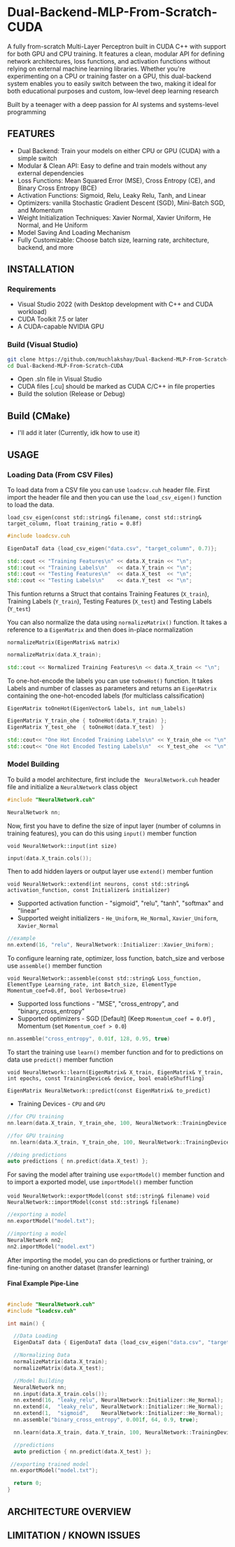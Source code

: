 # Dual-Backend-MLP-From-Scratch-CUDA
A fully from-scratch Multi-Layer Perceptron built in CUDA C++ with support for both GPU and CPU training.
It features a clean, modular API for defining network architectures, loss functions, and activation functions without relying on external machine learning libraries. Whether you're experimenting on a CPU or training faster on a GPU, this dual-backend system enables you to easily switch between the two, making it ideal for both educational purposes and custom, low-level deep learning research

Built by a teenager with a deep passion for AI systems and systems-level programming

## FEATURES
- Dual Backend: Train your models on either CPU or GPU (CUDA) with a simple switch
- Modular & Clean API: Easy to define and train models without any external dependencies
- Loss Functions: Mean Squared Error (MSE), Cross Entropy (CE), and Binary Cross Entropy (BCE)
- Activation Functions: Sigmoid, Relu, Leaky Relu, Tanh, and Linear
- Optimizers: vanilla Stochastic Gradient Descent (SGD), Mini-Batch SGD, and Momentum
- Weight Initialization Techniques: Xavier Normal, Xavier Uniform, He Normal, and He Uniform 
- Model Saving And Loading Mechanism
- Fully Customizable: Choose batch size, learning rate, architecture, backend, and more

## INSTALLATION
### Requirements
- Visual Studio 2022 (with Desktop development with C++ and CUDA workload)
- CUDA Toolkit 7.5 or later
- A CUDA-capable NVIDIA GPU

### Build (Visual Studio)

```bash
git clone https://github.com/muchlakshay/Dual-Backend-MLP-From-Scratch-CUDA.git
cd Dual-Backend-MLP-From-Scratch-CUDA
```
- Open .sln file in Visual Studio
- CUDA files [.cu] should be marked as CUDA C/C++ in file properties
- Build the solution (Release or Debug)

## Build (CMake)

- I'll add it later (Currently, idk how to use it)

## USAGE

### Loading Data (From CSV Files)

To load data from a CSV file you can use ```loadcsv.cuh``` header file. First import the header file and then you can use the ```load_csv_eigen()``` function to load the data.

```load_csv_eigen(const std::string& filename, const std::string& target_column, float training_ratio = 0.8f)```

```cpp
#include loadcsv.cuh

EigenDataT data {load_csv_eigen("data.csv", "target_column", 0.7)};

std::cout << "Training Features\n" << data.X_train << "\n";
std::cout << "Training Labels\n"   << data.Y_train << "\n";
std::cout << "Testing Features\n"  << data.X_test  << "\n";
std::cout << "Testing Labels\n"    << data.Y_test  << "\n";

```

This funtion returns a Struct that contains Training Features (```X_train```), Training Labels (```Y_train```), Testing Features (```X_test```) and Testing Labels (```Y_test```)

You can also normalize the data using ```normalizeMatrix()``` function. It takes a reference to a ```EigenMatrix``` and then does in-place normalization

``` normalizeMatrix(EigenMatrix& matrix) ```

```cpp
normalizeMatrix(data.X_train);

std::cout << Normalized Training Features\n << data.X_train << "\n";
```
To one-hot-encode the labels you can use ```toOneHot()``` function. It takes Labels and number of classes as parameters and returns an ```EigenMatrix``` containing the one-hot-encoded labels (for multiclass calssification)

``` EigenMatrix toOneHot(EigenVector& labels, int num_labels) ```

```cpp
EigenMatrix Y_train_ohe { toOneHot(data.Y_train) };
EigenMatrix Y_test_ohe  { toOneHot(data.Y_test)  } 

std::cout<< "One Hot Encoded Training Labels\n" << Y_train_ohe << "\n";
std::cout<< "One Hot Encoded Testing Labels\n"  << Y_test_ohe  << "\n";

```

### Model Building 

To build a model architecture, first include the ``` NeuralNetwork.cuh``` header file and initialize a ```NeuralNetwork``` class object 

```cpp
#include "NeuralNetwork.cuh"

NeuralNetwork nn;
```

Now, first you have to define the size of input layer (number of columns in training features), you can do this using ```input()``` member function

``` void NeuralNetwork::input(int size) ```

```cpp
input(data.X_train.cols());
```
Then to add hidden layers or output layer use ```extend()``` member funtion

``` void NeuralNetwork::extend(int neurons, const std::string& activation_function, const Initializer& initializer) ```

- Supported activation function - "sigmoid", "relu", "tanh", "softmax" and "linear"
- Supported weight initializers - ```He_Uniform```, ```He_Normal```, ```Xavier_Uniform```, ```Xavier_Normal```

```cpp
//example
nn.extend(16, "relu", NeuralNetwork::Initializer::Xavier_Uniform);
```
To configure learning rate, optimizer, loss function, batch_size and verbose use ```assemble()``` member function

```void NeuralNetwork::assemble(const std::string& Loss_function, ElementType Learning_rate, int Batch_size, ElementType Momentum_coef=0.0f, bool Verbose=true)```

- Supported loss functions - "MSE", "cross_entropy", and "binary_cross_entropy"
- Supported optimizers - SGD [Default] (Keep ```Momentum_coef = 0.0f```) , Momentum (set ```Momentum_coef > 0.0```)

```cpp
nn.assemble("cross_entropy", 0.01f, 128, 0.95, true)
```

To start the training use ```learn()``` member function and for to predictions on data use ``` predict() ``` member function 

``` void NeuralNetwork::learn(EigenMatrix& X_train, EigenMatrix& Y_train, int epochs, const TrainingDevice& device, bool enableShuffling) ```

``` EigenMatrix NeuralNetwork::predict(const EigenMatrix& to_predict) ```

- Training Devices - ```CPU``` and ```GPU```

```cpp
//for CPU training
nn.learn(data.X_train, Y_train_ohe, 100, NeuralNetwork::TrainingDevice::CPU, false);

//for GPU training
 nn.learn(data.X_train, Y_train_ohe, 100, NeuralNetwork::TrainingDevice::GPU, false);

//doing predictions
auto predictions { nn.predict(data.X_test) };

```

For saving the model after training use ``` exportModel() ``` member function and to import a exported model, use ``` importModel() ``` member function 

``` void NeuralNetwork::exportModel(const std::string& filename) ```
``` void NeuralNetwork::importModel(const std::string& filename) ```

```cpp
//exporting a model
nn.exportModel("model.txt");

//importing a model
NeuralNetwork nn2;
nn2.importModel("model.ext")
```
After importing the model, you can do predictions or further training, or fine-tuning on another dataset (transfer learning)

#### Final Example Pipe-Line

```cpp

#include "NeuralNetwork.cuh"
#include "loadcsv.cuh"

int main() {

  //Data Loading
  EigenDataT data { EigenDataT data {load_csv_eigen("data.csv", "target_column", 0.8)}; };

  //Normalizing Data
  normalizeMatrix(data.X_train);
  normalizeMatrix(data.X_test);

  //Model Building
  NeuralNetwork nn;
  nn.input(data.X_train.cols());
  nn.extend(16, "leaky_relu", NeuralNetwork::Initializer::He_Normal);
  nn.extend(4,  "leaky_relu", NeuralNetwork::Initializer::He_Normal);
  nn.extend(1,  "sigmoid",    NeuralNetwork::Initializer::He_Normal);
  nn.assemble("binary_cross_entropy", 0.001f, 64, 0.9, true);

  nn.learn(data.X_train, data.Y_train, 100, NeuralNetwork::TrainingDevice::GPU, true);

  //predictions
  auto prediction { nn.predict(data.X_test) };

 //exporting trained model
 nn.exportModel("model.txt");

  return 0;
}

```

## ARCHITECTURE OVERVIEW

## LIMITATION / KNOWN ISSUES 
